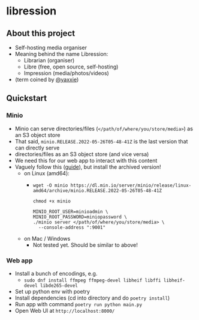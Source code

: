 # libression
## About this project
- Self-hosting media organiser
- Meaning behind the name Libression:
  - Librarian (organiser)
  - Libre (free, open source, self-hosting)
  - Impression (media/photos/videos)
- (term coined by [@yaxxie](https://github.com/yaxxie))

## Quickstart

### Minio
- Minio can serve directories/files (`</path/of/where/you/store/media>`) as an S3 object store
- That said, `minio.RELEASE.2022-05-26T05-48-41Z` is the last version that can directly serve 
- directories/files as an S3 object store (and vice versa)
- We need this for our web app to interact with this content
- Vaguely follow this ([guide](https://min.io/download#_)), but install the archived version!
  - on Linux (amd64):
    - ```
      wget -O minio https://dl.min.io/server/minio/release/linux-amd64/archive/minio.RELEASE.2022-05-26T05-48-41Z

      chmod +x minio

      MINIO_ROOT_USER=minioadmin \
      MINIO_ROOT_PASSWORD=miniopassword \
      ./minio server </path/of/where/you/store/media> \
        --console-address ":9001"
      ```
  - on Mac / Windows
    - Not tested yet. Should be similar to above!

### Web app
- Install a bunch of encodings, e.g.
    - `sudo dnf install ffmpeg ffmpeg-devel libheif libffi libheif-devel libde265-devel`
- Set up python env with poetry
- Install dependencies (cd into directory and do `poetry install`)
- Run app with command `poetry run python main.py`
- Open Web UI at `http://localhost:8000/`
